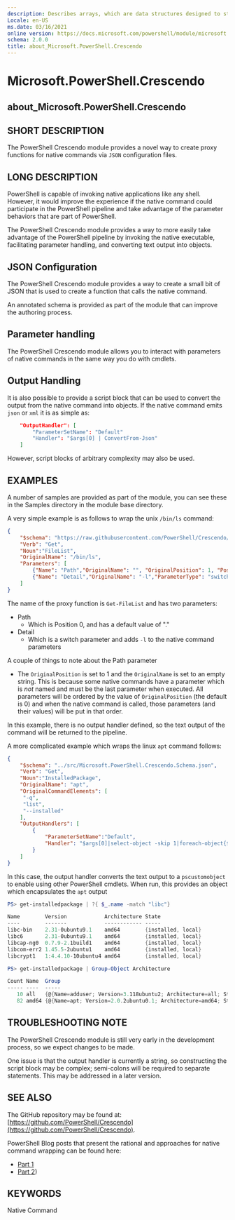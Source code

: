 ```yaml
---
description: Describes arrays, which are data structures designed to store collections of items.
Locale: en-US
ms.date: 03/16/2021
online version: https://docs.microsoft.com/powershell/module/microsoft.powershell.crescendo/about/about_Microsoft.PowerShell.Crescendo?view=ps-modules.1&WT.mc_id=ps-gethelp
schema: 2.0.0
title: about_Microsoft.PowerShell.Crescendo
---
```

# Microsoft.PowerShell.Crescendo

## about_Microsoft.PowerShell.Crescendo

## SHORT DESCRIPTION

The PowerShell Crescendo module provides a novel way to create proxy functions
for native commands via `JSON` configuration files.

## LONG DESCRIPTION

PowerShell is capable of invoking native applications like any shell. However,
it would improve the experience if the native command could participate in the
PowerShell pipeline and take advantage of the parameter behaviors that are part
of PowerShell.

The PowerShell Crescendo module provides a way to more easily take advantage of
the PowerShell pipeline by invoking the native executable, facilitating
parameter handling, and converting text output into objects.

## JSON Configuration

The PowerShell Crescendo module provides a way to create a small bit of JSON
that is used to create a function that calls the native command.

An annotated schema is provided as part of the module that can improve the
authoring process.

## Parameter handling

The PowerShell Crescendo module allows you to interact with parameters of native
commands in the same way you do with cmdlets.

## Output Handling

It is also possible to provide a script block that can be used to convert the
output from the native command into objects. If the native command emits `json`
or `xml` it is as simple as:

```json
    "OutputHandler": [
        "ParameterSetName": "Default"
        "Handler": "$args[0] | ConvertFrom-Json"
    ]
```

However, script blocks of arbitrary complexity may also be used.

## EXAMPLES

A number of samples are provided as part of the module, you can see these in
the Samples directory in the module base directory.

A very simple example is as follows to wrap the unix `/bin/ls` command:

```json
{
    "$schema": "https://raw.githubusercontent.com/PowerShell/Crescendo/master/Microsoft.PowerShell.Crescendo/src/Microsoft.PowerShell.Crescendo.Schema.json",
    "Verb": "Get",
    "Noun":"FileList",
    "OriginalName": "/bin/ls",
    "Parameters": [
        {"Name": "Path","OriginalName": "", "OriginalPosition": 1, "Position": 0, "DefaultValue": "." },
        {"Name": "Detail","OriginalName": "-l","ParameterType": "switch"}
    ]
}
```

The name of the proxy function is `Get-FileList` and has two parameters:

- Path
  - Which is Position 0, and has a default value of "."
- Detail
  - Which is a switch parameter and adds `-l` to the native command parameters

A couple of things to note about the Path parameter

- The `OriginalPosition` is set to 1 and the `OriginalName` is set to an empty
  string. This is because some native commands have a parameter which is _not_
  named and must be the last parameter when executed. All parameters will be
  ordered by the value of `OriginalPosition` (the default is 0) and when the
  native command is called, those parameters (and their values) will be put in
  that order.

In this example, there is no output handler defined, so the text output of the
command will be returned to the pipeline.

A more complicated example which wraps the linux `apt` command follows:

```json
{
    "$schema": "../src/Microsoft.PowerShell.Crescendo.Schema.json",
    "Verb": "Get",
    "Noun":"InstalledPackage",
    "OriginalName": "apt",
    "OriginalCommandElements": [
     "-q",
     "list",
     "--installed"
    ],
    "OutputHandlers": [
        {
            "ParameterSetName":"Default",
            "Handler": "$args[0]|select-object -skip 1|foreach-object{$n,$v,$p,$s = \"$_\" -split ' ';[pscustomobject]@{Name=$n -replace '/now';Version=$v;Architecture=$p;State = $s.Trim('[]') -split ','}}"
        }
    ]
}
```

In this case, the output handler converts the text output to a `pscustomobject`
to enable using other PowerShell cmdlets. When run, this provides an object
which encapsulates the `apt` output

```powershell
PS> get-installedpackage | ?{ $_.name -match "libc"}

Name        Version            Architecture State
----        -------            ------------ -----
libc-bin    2.31-0ubuntu9.1    amd64        {installed, local}
libc6       2.31-0ubuntu9.1    amd64        {installed, local}
libcap-ng0  0.7.9-2.1build1    amd64        {installed, local}
libcom-err2 1.45.5-2ubuntu1    amd64        {installed, local}
libcrypt1   1:4.4.10-10ubuntu4 amd64        {installed, local}

PS> get-installedpackage | Group-Object Architecture

Count Name  Group
----- ----  -----
   10 all   {@{Name=adduser; Version=3.118ubuntu2; Architecture=all; State=System.String[]}, @{Name=debconf; V…
   82 amd64 {@{Name=apt; Version=2.0.2ubuntu0.1; Architecture=amd64; State=System.String[]}, @{Name=base-files…
```

## TROUBLESHOOTING NOTE

The PowerShell Crescendo module is still very early in the development process,
so we expect changes to be made.

One issue is that the output handler is currently a string, so constructing the
script block may be complex; semi-colons will be required to separate
statements. This may be addressed in a later version.

## SEE ALSO

The GitHub repository may be found at:
[https://github.com/PowerShell/Crescendo](https://github.com/PowerShell/Crescendo).

PowerShell Blog posts that present the rational and approaches for native
command wrapping can be found here:

- [Part 1](https://devblogs.microsoft.com/powershell/native-commands-in-powershell-a-new-approach/)
- [Part 2](https://devblogs.microsoft.com/powershell/native-commands-in-powershell-a-new-approach-part-2))

## KEYWORDS

Native Command
